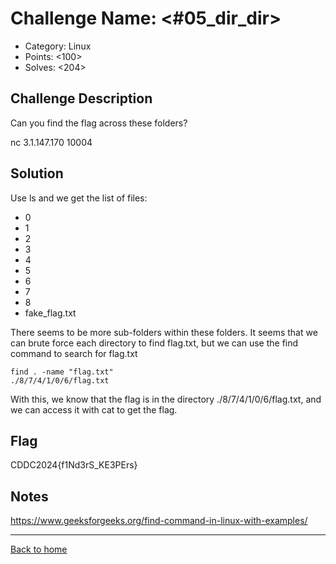 # Challenge Name: <#05_dir_dir>

- Category: Linux
- Points: <100>
- Solves: <204>

## Challenge Description

Can you find the flag across these folders?

nc 3.1.147.170 10004

## Solution

Use ls and we get the list of files:

- 0
- 1
- 2
- 3
- 4
- 5
- 6
- 7
- 8
- fake_flag.txt

There seems to be more sub-folders within these folders. It seems that we can brute force each directory to find flag.txt, but we can use the find command to search for flag.txt

```
find . -name "flag.txt"
./8/7/4/1/0/6/flag.txt
```

With this, we know that the flag is in the directory ./8/7/4/1/0/6/flag.txt, and we can access it with cat to get the flag.

## Flag

CDDC2024{f1Nd3rS_KE3PErs}

## Notes

https://www.geeksforgeeks.org/find-command-in-linux-with-examples/

---

[Back to home](https://github.com/kailermai/CTF-Writeups/tree/main/CDDC2024)
